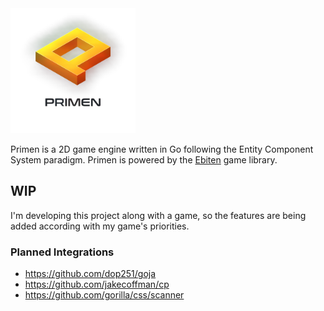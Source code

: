 <img src="assets/primen_logo_iso.png" alt="Primen" width="200" height="200">

Primen is a 2D game engine written in Go following the Entity Component System paradigm. Primen is powered by the [Ebiten](https://github.com/hajimehoshi/ebiten) game library.

## WIP
I'm developing this project along with a game, so the features are being added according with my game's priorities.

### Planned Integrations

* https://github.com/dop251/goja
* https://github.com/jakecoffman/cp
* https://github.com/gorilla/css/scanner
